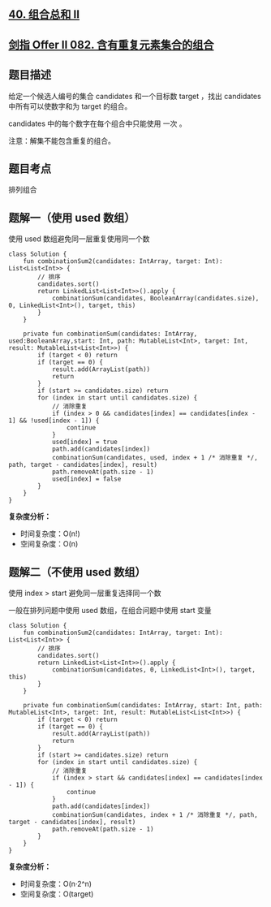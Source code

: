 ## [40. 组合总和 II](https://leetcode.cn/problems/combination-sum-ii/description/)
## [剑指 Offer II 082. 含有重复元素集合的组合](https://leetcode.cn/problems/4sjJUc/)

## 题目描述

给定一个候选人编号的集合 candidates 和一个目标数 target ，找出 candidates 中所有可以使数字和为 target 的组合。

candidates 中的每个数字在每个组合中只能使用 一次 。

注意：解集不能包含重复的组合。 

## 题目考点

排列组合

## 题解一（使用 used 数组）
 
使用 used 数组避免同一层重复使用同一个数

```
class Solution {
    fun combinationSum2(candidates: IntArray, target: Int): List<List<Int>> {
        // 排序
        candidates.sort()
        return LinkedList<List<Int>>().apply {
            combinationSum(candidates, BooleanArray(candidates.size), 0, LinkedList<Int>(), target, this)
        }
    }

    private fun combinationSum(candidates: IntArray, used:BooleanArray,start: Int, path: MutableList<Int>, target: Int, result: MutableList<List<Int>>) {
        if (target < 0) return
        if (target == 0) {
            result.add(ArrayList(path))
            return
        }
        if (start >= candidates.size) return
        for (index in start until candidates.size) {
            // 消除重复
            if (index > 0 && candidates[index] == candidates[index - 1] && !used[index - 1]) {
                continue
            }
            used[index] = true
            path.add(candidates[index])
            combinationSum(candidates, used, index + 1 /* 消除重复 */, path, target - candidates[index], result)
            path.removeAt(path.size - 1)
            used[index] = false
        }
    }
}
```

**复杂度分析：**

- 时间复杂度：O(n!)
- 空间复杂度：O(n) 

## 题解二（不使用 used 数组）

使用 index > start 避免同一层重复选择同一个数

一般在排列问题中使用 used 数组，在组合问题中使用 start 变量

```
class Solution {
    fun combinationSum2(candidates: IntArray, target: Int): List<List<Int>> {
        // 排序
        candidates.sort()
        return LinkedList<List<Int>>().apply {
            combinationSum(candidates, 0, LinkedList<Int>(), target, this)
        }
    }

    private fun combinationSum(candidates: IntArray, start: Int, path: MutableList<Int>, target: Int, result: MutableList<List<Int>>) {
        if (target < 0) return
        if (target == 0) {
            result.add(ArrayList(path))
            return
        }
        if (start >= candidates.size) return
        for (index in start until candidates.size) {
            // 消除重复
            if (index > start && candidates[index] == candidates[index - 1]) {
                continue
            }
            path.add(candidates[index])
            combinationSum(candidates, index + 1 /* 消除重复 */, path, target - candidates[index], result)
            path.removeAt(path.size - 1)
        }
    }
}
```

**复杂度分析：**

- 时间复杂度：O(n·2^n)
- 空间复杂度：O(target) 
